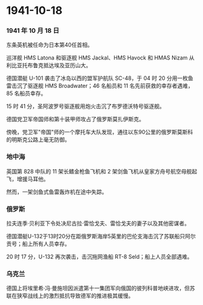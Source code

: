 # 1941-10-18

### 1941 年 10 月 18 日

东条英机被任命为日本第40任首相。

巡洋舰 HMS Latona 和驱逐舰 HMS Jackal、HMS Havock 和 HMAS Nizam
从利比亚托布鲁克抵达埃及亚历山大。

德国潜艇 U-101 袭击了冰岛以西的盟军护航队 SC-48，于 04 时 20
分用一枚鱼雷击沉了驱逐舰 HMS Broadwater；46 名船员和 11
名先前获救的幸存者遇难，85 名船员幸存。

15 时 41 分，圣阿波罗号驱逐舰用炮火击沉了布罗德沃特号驱逐舰。

德国党卫军帝国师和第十装甲师攻占了俄罗斯莫扎伊斯克。

傍晚，党卫军"帝国"师的一个摩托车大队发现，通往以东90公里的俄罗斯莫斯科的明斯克公路上毫无防御。

### 地中海

英国第 828 中队的 11 架长鳍金枪鱼飞机和 2
架剑鱼飞机从皇家方舟号航空母舰起飞，增援马耳他。

然而，一架剑鱼式鱼雷轰炸机在途中失踪。

### 俄罗斯

拉夫连季·贝利亚下令处决尼古拉·雷恰戈夫、雷恰戈夫的妻子以及其他密谋者。

德国潜艇U-132于13时20分在距俄罗斯海岸5英里的巴伦支海击沉了苏联船只阿尔贡号；船上所有人员幸存。

20 时 17 分，U-132 再次袭击，击沉拖网渔船 RT-8 Seld；船上人员全部遇难。

### 乌克兰

德国上将埃里希·冯·曼施坦因派遣第十一集团军向俄国的彼列科普地峡进攻，但苏联在狭窄战线上的激烈抵抗导致德军的推进极其缓慢。